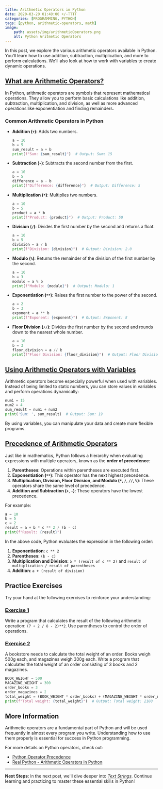 ```yaml
---
title: Arithmetic Operators in Python 
date: 2020-03-20 01:40:00 +/-TTTT
categories: [PROGRAMMING, PYTHON]
tags: [python, arithmetic-operators, math]
image:
    path: assets/img/arithmeticOperators.png
    alt: Python Aritmetic Operators
---
```

  
In this post, we explore the various arithmetic operators available in Python. You'll learn how to use addition, subtraction, multiplication, and more to perform calculations. We'll also look at how to work with variables to create dynamic operations.

## [What are Arithmetic Operators?](https://github.com/yonrasgg/Scripts/blob/main/Python/7.AritmeticOperators.py)

In Python, arithmetic operators are symbols that represent mathematical operations. They allow you to perform basic calculations like addition, subtraction, multiplication, and division, as well as more advanced operations like exponentiation and finding remainders.

### Common Arithmetic Operators in Python

- **Addition (`+`)**: Adds two numbers.
  ```python
  a = 10
  b = 5
  sum_result = a + b
  print(f"Sum: {sum_result}")  # Output: Sum: 15
  ```

- **Subtraction (`-`)**: Subtracts the second number from the first.
  ```python
  a = 10
  b = 5
  difference = a - b
  print(f"Difference: {difference}")  # Output: Difference: 5
  ```

- **Multiplication (`*`)**: Multiplies two numbers.
  ```python
  a = 10
  b = 5
  product = a * b
  print(f"Product: {product}")  # Output: Product: 50
  ```

- **Division (`/`)**: Divides the first number by the second and returns a float.
  ```python
  a = 10
  b = 5
  division = a / b
  print(f"Division: {division}")  # Output: Division: 2.0
  ```

- **Modulo (`%`)**: Returns the remainder of the division of the first number by the second.
  ```python
  a = 10
  b = 3
  modulo = a % b
  print(f"Modulo: {modulo}")  # Output: Modulo: 1
  ```

- **Exponentiation (`**`)**: Raises the first number to the power of the second.
  ```python
  a = 2
  b = 3
  exponent = a ** b
  print(f"Exponent: {exponent}")  # Output: Exponent: 8
  ```

- **Floor Division (`//`)**: Divides the first number by the second and rounds down to the nearest whole number.
  ```python
  a = 10
  b = 3
  floor_division = a // b
  print(f"Floor Division: {floor_division}")  # Output: Floor Division: 3
  ```

## [Using Arithmetic Operators with Variables](https://github.com/yonrasgg/Scripts/blob/main/Python/8.VariableAritmeticOperators.py)

Arithmetic operators become especially powerful when used with variables. Instead of being limited to static numbers, you can store values in variables and perform operations dynamically:

```python
num1 = 15
num2 = 4
sum_result = num1 + num2
print('Sum: ', sum_result)  # Output: Sum: 19
```

By using variables, you can manipulate your data and create more flexible programs.

## [Precedence of Arithmetic Operators](https://github.com/yonrasgg/Scripts/blob/main/Python/9.OperationsHierarchy.py)

Just like in mathematics, Python follows a hierarchy when evaluating expressions with multiple operators, known as the **order of precedence**:

1. **Parentheses**: Operations within parentheses are executed first.
2. **Exponentiation (`**`)**: This operator has the next highest precedence.
3. **Multiplication, Division, Floor Division, and Modulo (`*`, `/`, `//`, `%`)**: These operators share the same level of precedence.
4. **Addition and Subtraction (`+`, `-`)**: These operators have the lowest precedence.

For example:

```python
a = 10
b = 5
c = 2
result = a + b * c ** 2 / (b - c)
print(f"Result: {result}")
```

In the above code, Python evaluates the expression in the following order:
1. **Exponentiation**: `c ** 2`
2. **Parentheses**: `(b - c)`
3. **Multiplication and Division**: `b * (result of c ** 2)` and `result of multiplication / result of parentheses`
4. **Addition**: `a + (result of division)`

## Practice Exercises 

Try your hand at the following exercises to reinforce your understanding:

### [Exercise 1](https://github.com/yonrasgg/Scripts/blob/main/Python/10.%20Exercise_1.py)
Write a program that calculates the result of the following arithmetic operation: `(7 + 2 / 8 - 2)**2`. Use parentheses to control the order of operations.

### [Exercise 2](https://github.com/yonrasgg/Scripts/blob/main/Python/11.Exercise_2.py)
A bookstore needs to calculate the total weight of an order. Books weigh 500g each, and magazines weigh 300g each. Write a program that calculates the total weight of an order consisting of 3 books and 2 magazines.

```python
BOOK_WEIGHT = 500
MAGAZINE_WEIGHT = 300
order_books = 3
order_magazines = 2
total_weight = (BOOK_WEIGHT * order_books) + (MAGAZINE_WEIGHT * order_magazines)
print(f"Total weight: {total_weight}")  # Output: Total weight: 2100
```

## More Information

Arithmetic operators are a fundamental part of Python and will be used frequently in almost every program you write. Understanding how to use them properly is essential for success in Python programming.

For more details on Python operators, check out:
- [Python Operator Precedence](https://docs.python.org/3/reference/expressions.html#operator-precedence)
- [Real Python - Arithmetic Operators in Python](https://realpython.com/python-operators-expressions/)

---

**Next Steps**: In the next post, we'll dive deeper into [*Text Strings*](https://gaaspkm.online/posts/string-operations/). Continue learning and practicing to master these essential skills in Python!
